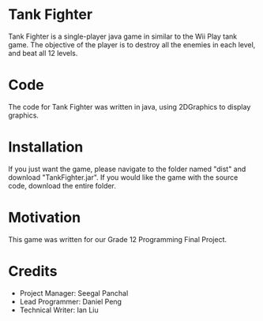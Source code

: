 # Tank Fighter
Tank Fighter is a single-player java game in similar to the Wii Play tank game. The objective of the player is to destroy all the enemies in each level, and beat all 12 levels.

# Code
The code for Tank Fighter was written in java, using 2DGraphics to display graphics.

# Installation
If you just want the game, please navigate to the folder named "dist" and download "TankFighter.jar". If you would like the game with the source code, download the entire folder.

# Motivation
This game was written for our Grade 12 Programming Final Project.

# Credits
 - Project Manager: Seegal Panchal
 - Lead Programmer: Daniel Peng
 - Technical Writer: Ian Liu
